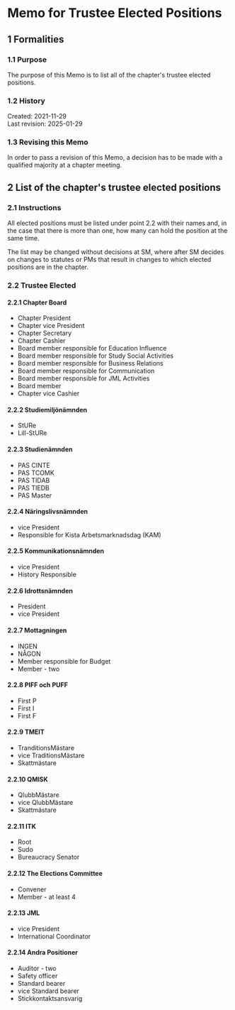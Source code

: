 # Memo for Trustee Elected Positions

## 1 Formalities

### 1.1 Purpose

The purpose of this Memo is to list all of the chapter's trustee elected positions.

### 1.2 History

Created: 2021-11-29  
Last revision: 2025-01-29

### 1.3 Revising this Memo

In order to pass a revision of this Memo, a decision has to be made with a qualified majority at a chapter meeting.

## 2 List of the chapter's trustee elected positions

### 2.1 Instructions

All elected positions must be listed under point 2.2 with their names and, in the case that there is more than one, how many can hold the position at the same time.

The list may be changed without decisions at SM, where after SM decides on changes to statutes or PMs that result in changes to which elected positions are in the chapter.

### 2.2 Trustee Elected

#### 2.2.1 Chapter Board

- Chapter President
- Chapter vice President
- Chapter Secretary
- Chapter Cashier
- Board member responsible for Education Influence
- Board member responsible for Study Social Activities
- Board member responsible for Business Relations
- Board member responsible for Communication
- Board member responsible for JML Activities
- Board member
- Chapter vice Cashier

#### 2.2.2 Studiemiljönämnden

- StURe
- Lill-StURe

#### 2.2.3 Studienämnden

- PAS CINTE
- PAS TCOMK
- PAS TIDAB
- PAS TIEDB
- PAS Master

#### 2.2.4 Näringslivsnämnden

- vice President
- Responsible for Kista Arbetsmarknadsdag (KAM)

#### 2.2.5 Kommunikationsnämnden

- vice President
- History Responsible

#### 2.2.6 Idrottsnämnden

- President
- vice President

#### 2.2.7 Mottagningen

- INGEN
- NÅGON
- Member responsible for Budget
- Member - two

#### 2.2.8 PIFF och PUFF

- First P
- First I
- First F

#### 2.2.9 TMEIT

- TranditionsMästare
- vice TraditionsMästare
- Skattmästare

#### 2.2.10 QMISK

- QlubbMästare
- vice QlubbMästare
- Skattmästare

#### 2.2.11 ITK

- Root
- Sudo
- Bureaucracy Senator

#### 2.2.12 The Elections Committee

- Convener
- Member - at least 4
  
#### 2.2.13 JML

- vice President
- International Coordinator

#### 2.2.14 Andra Positioner

- Auditor - two
- Safety officer
- Standard bearer
- vice Standard bearer
- Stickkontaktsansvarig
